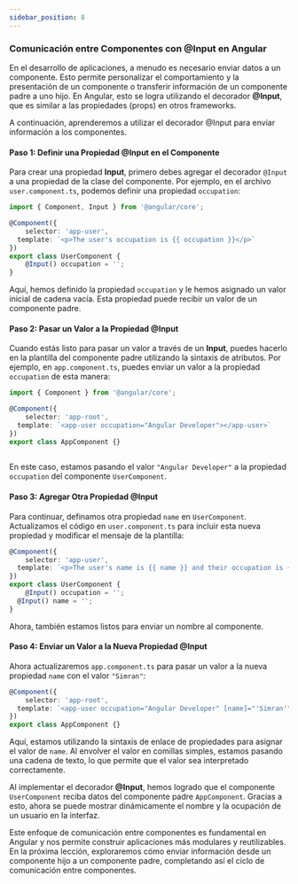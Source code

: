 ```yaml
---
sidebar_position: 8
---
```


### Comunicación entre Componentes con @Input en Angular

En el desarrollo de aplicaciones, a menudo es necesario enviar datos a un componente. Esto permite personalizar el comportamiento y la presentación de un componente o transferir información de un componente padre a uno hijo. En Angular, esto se logra utilizando el decorador **@Input**, que es similar a las propiedades (props) en otros frameworks.

A continuación, aprenderemos a utilizar el decorador @Input para enviar información a los componentes.

<Card>

#### Paso 1: Definir una Propiedad @Input en el Componente

Para crear una propiedad **Input**, primero debes agregar el decorador `@Input` a una propiedad de la clase del componente. Por ejemplo, en el archivo `user.component.ts`, podemos definir una propiedad `occupation`:

<Card>

```typescript
import { Component, Input } from '@angular/core';

@Component({
    selector: 'app-user',
  template: `<p>The user's occupation is {{ occupation }}</p>`
})
export class UserComponent {
    @Input() occupation = '';
}
```
    
</Card>

Aquí, hemos definido la propiedad `occupation` y le hemos asignado un valor inicial de cadena vacía. Esta propiedad puede recibir un valor de un componente padre.
    
</Card>

<Card>

#### Paso 2: Pasar un Valor a la Propiedad @Input

Cuando estás listo para pasar un valor a través de un **Input**, puedes hacerlo en la plantilla del componente padre utilizando la sintaxis de atributos. Por ejemplo, en `app.component.ts`, puedes enviar un valor a la propiedad `occupation` de esta manera:

<Card>

```typescript
import { Component } from '@angular/core';

@Component({
    selector: 'app-root',
  template: `<app-user occupation="Angular Developer"></app-user>`
})
export class AppComponent {}
    
```
</Card>

En este caso, estamos pasando el valor `"Angular Developer"` a la propiedad `occupation` del componente `UserComponent`.
    
</Card>

<Card>

#### Paso 3: Agregar Otra Propiedad @Input

Para continuar, definamos otra propiedad `name` en `UserComponent`. Actualizamos el código en `user.component.ts` para incluir esta nueva propiedad y modificar el mensaje de la plantilla:

<Card>

```typescript
@Component({
    selector: 'app-user',
  template: `<p>The user's name is {{ name }} and their occupation is {{ occupation }}</p>`
})
export class UserComponent {
    @Input() occupation = '';
  @Input() name = '';
}
```
    
</Card>

Ahora, también estamos listos para enviar un nombre al componente.
    
</Card>

<Card>

#### Paso 4: Enviar un Valor a la Nueva Propiedad @Input

Ahora actualizaremos `app.component.ts` para pasar un valor a la nueva propiedad `name` con el valor `"Simran"`:

<Card>

```typescript
@Component({
    selector: 'app-root',
  template: `<app-user occupation="Angular Developer" [name]="'Simran'"></app-user>`
})
export class AppComponent {}
```
    
</Card>

Aquí, estamos utilizando la sintaxis de enlace de propiedades para asignar el valor de `name`. Al envolver el valor en comillas simples, estamos pasando una cadena de texto, lo que permite que el valor sea interpretado correctamente.
    
</Card>

Al implementar el decorador **@Input**, hemos logrado que el componente `UserComponent` reciba datos del componente padre `AppComponent`. Gracias a esto, ahora se puede mostrar dinámicamente el nombre y la ocupación de un usuario en la interfaz. 

Este enfoque de comunicación entre componentes es fundamental en Angular y nos permite construir aplicaciones más modulares y reutilizables. En la próxima lección, exploraremos cómo enviar información desde un componente hijo a un componente padre, completando así el ciclo de comunicación entre componentes.